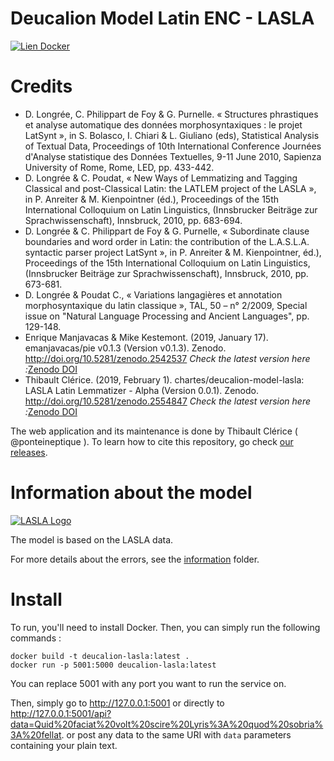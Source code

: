 Deucalion Model Latin ENC - LASLA
===================================

[![Lien Docker](https://img.shields.io/docker/pulls/ponteineptique/deucalion-model-lasla.svg)](https://cloud.docker.com/repository/docker/ponteineptique/deucalion-model-lasla)

# Credits

*   D. Longrée, C. Philippart de Foy & G. Purnelle. « Structures phrastiques et analyse automatique des données morphosyntaxiques : le projet LatSynt », in S. Bolasco, I. Chiari & L. Giuliano (eds), Statistical Analysis of Textual Data, Proceedings of 10th International Conference Journées d'Analyse statistique des Données Textuelles, 9-11 June 2010, Sapienza University of Rome, Rome, LED, pp. 433-442.
*   D. Longrée & C. Poudat, « New Ways of Lemmatizing and Tagging Classical and post-Classical Latin: the LATLEM project of the LASLA », in P. Anreiter & M. Kienpointner (éd.), Proceedings of the 15th International Colloquium on Latin Linguistics, (Innsbrucker Beiträge zur Sprachwissenschaft), Innsbruck, 2010, pp. 683-694.
*   D. Longrée & C. Philippart de Foy & G. Purnelle, « Subordinate clause boundaries and word order in Latin: the contribution of the L.A.S.L.A. syntactic parser project LatSynt », in P. Anreiter & M. Kienpointner, éd.), Proceedings of the 15th International Colloquium on Latin Linguistics, (Innsbrucker Beiträge zur Sprachwissenschaft), Innsbruck, 2010, pp. 673-681.
*   D. Longrée & Poudat C., « Variations langagières et annotation morphosyntaxique du latin classique », TAL, 50 – n° 2/2009, Special issue on "Natural Language Processing and Ancient Languages", pp. 129-148.
*   Enrique Manjavacas & Mike Kestemont. (2019, January 17). emanjavacas/pie v0.1.3 (Version v0.1.3). Zenodo. http://doi.org/10.5281/zenodo.2542537 _Check the latest version here :_[Zenodo DOI](https://doi.org/10.5281/zenodo.1637877)
*   Thibault Clérice. (2019, February 1). chartes/deucalion-model-lasla: LASLA Latin Lemmatizer - Alpha (Version 0.0.1). Zenodo. http://doi.org/10.5281/zenodo.2554847 _Check the latest version here :_[Zenodo DOI](https://doi.org/10.5281/zenodo.2554846)

The web application and its maintenance is done by Thibault Clérice ( @ponteineptique ). To learn how to cite this repository, go check [our releases](https://github.com/chartes/deucalion-model-af/releases).

# Information about the model

[![LASLA Logo](statics/LogoLASLA2019.png)](http://web.philo.ulg.ac.be/lasla/textes-latins-traites/)

The model is based on the LASLA data.

For more details about the errors, see the [information](information) folder.


# Install

To run, you'll need to install Docker. Then, you can simply run the following commands :

```shell
docker build -t deucalion-lasla:latest .
docker run -p 5001:5000 deucalion-lasla:latest
```

You can replace 5001 with any port you want to run the service on.

Then, simply go to  http://127.0.0.1:5001 or directly to http://127.0.0.1:5001/api?data=Quid%20faciat%20volt%20scire%20Lyris%3A%20quod%20sobria%3A%20fellat. or post any data to the same URI with `data` parameters containing your plain text.